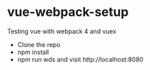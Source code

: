 # vue-webpack-setup

Testing vue with webpack 4 and vuex

- Clone the repo
- npm install
- npm run wds and visit http://localhost:8080

